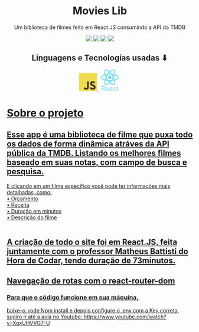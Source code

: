 <h1 align="center"> Movies Lib </h1>
<p align="center">Um biblioteca de filmes feito em React.JS consumindo a API da TMDB</p>


<div align="center">

<img src="https://user-images.githubusercontent.com/72894980/193053973-bef8938a-5591-4b8e-a5d4-95d257421b7b.png" width=350 heigth=300 />
<img src="https://user-images.githubusercontent.com/72894980/193054026-1cff7e66-0133-48b8-866d-29dc8fe5e389.png" width=350 heigth=300 />
<img src="https://user-images.githubusercontent.com/72894980/193054114-c527f1e0-c49b-4e96-936a-4d28ab7fa73e.png" width=350 heigth=300 />
<img src="https://user-images.githubusercontent.com/72894980/193054186-f1d21098-f758-431f-9017-aee3542fd01b.png" width=350 heigth=300 />

</div>

<h2 align="center">Linguagens e Tecnologias usadas ⬇</h2>

<p align="center"> 
<a href="https://developer.mozilla.org/en-US/docs/Web/javascript" target="_blank" rel="noreferrer"> <img src="https://raw.githubusercontent.com/devicons/devicon/master/icons/javascript/javascript-original.svg" alt="javascript" width="50" height="50"/> </a> 
<a href="https://www.w3schools.com/react/" target="_blank" rel="noreferrer"> <img
src="https://raw.githubusercontent.com/devicons/devicon/master/icons/react/react-original-wordmark.svg" alt="react" width="60" height="60"/>
</p>


# Sobre o projeto

## Esse app é uma biblioteca de filme que puxa todo os dados de forma dinâmica atráves da API pública da TMDB. Listando os melhores filmes baseado em suas notas, com campo de busca e pesquisa.
E clicando em um filme específico você pode ter informações mais detalhadas, como: </br>
• Orçamento </br>
• Receita </br>
• Duração em minutos </br>
• Descrição do filme </br>
</br>
## A criação de todo o site foi em React.JS, feita juntamente com o professor Matheus Battisti do Hora de Codar, tendo duração de 73minutos.
## Navegação de rotas com o react-router-dom

### Para que o código funcione em sua máquina,
baixe-o, rode Npm install e depois configure o .env com a Key correta, sugiro ir até a aula no Youtube: https://www.youtube.com/watch?v=XqxUHVVO7-U

